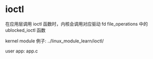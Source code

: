 # ioctl

在应用层调用 ioctl 函数时，内核会调用对应驱动 fd file_operations 中的 ublocked_ioctl 函数

kernel module 例子:
 ../linux_module_learn/ioctl/

user app:
app.c
